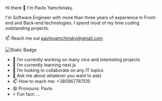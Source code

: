 Hi there 👋 I'm Pavlo Yamchinsky.

I'm Software Engineer with more than three years of experience in Front-end and Back-end technologies.
I spend most of my time coding outstanding projects.

:mailbox: Reach me out pavloyamchinsky@gmail.com

![Static Badge](https://img.shields.io/badge/Linkedin-blue?style=flat&logo=Linkedin&logoColor=white&labelColor=%230A66C2&link=https%3A%2F%2Fwww.linkedin.com%2Fin%2Fpavlo-yamchynskyi-27375b83%2F)



- 🔭 I’m currently working on many nice and interesting projects
- 🌱 I’m currently learning next.js
- 👯 I’m looking to collaborate on any IT topics
- 💬 Ask me about whatever you want to ask)
- 📫 How to reach me: +380967787515
- 😄 Pronouns: Pavlo
- ⚡ Fun fact: ...
